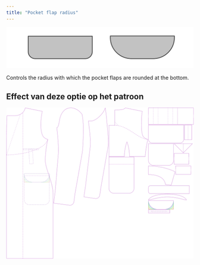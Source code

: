 ```yaml
---
title: "Pocket flap radius"
---
```


![Pocket flap radius](pocketflapradius.svg)

Controls the radius with which the pocket flaps are rounded at the bottom.

## Effect van deze optie op het patroon

![This image shows the effect of this option by superimposing several variants that have a different value for this option](carlton_pocketflapradius_sample.svg "Effect of this option on the pattern")

